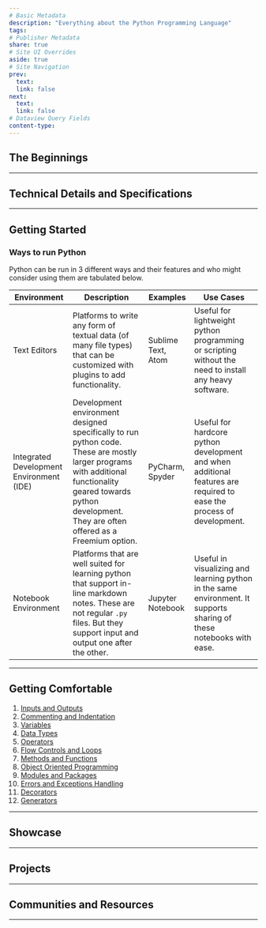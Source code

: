 ```yaml
---
# Basic Metadata
description: "Everything about the Python Programming Language"
tags: 
# Publisher Metadata
share: true
# Site UI Overrides
aside: true
# Site Navigation
prev: 
  text: 
  link: false
next:
  text: 
  link: false
# Dataview Query Fields
content-type: 
---
```

## The Beginnings 


---
## Technical Details and Specifications


---
## Getting Started


### Ways to run Python
Python can be run in 3 different ways and their features and who might consider using them are tabulated below. 

| Environment                              | Description                                                                                                                                                                                                      | Examples           | Use Cases                                                                                                            |
| ---------------------------------------- | ---------------------------------------------------------------------------------------------------------------------------------------------------------------------------------------------------------------- | ------------------ | -------------------------------------------------------------------------------------------------------------------- |
| Text Editors                             | Platforms to write any form of textual data (of many file types) that can be customized with plugins to add functionality.                                                                                       | Sublime Text, Atom | Useful for lightweight python programming or scripting without the need to install any heavy software.               |
| Integrated Development Environment (IDE) | Development environment designed specifically to run python code. These are mostly larger programs with additional functionality geared towards python development. They are often offered as a Freemium option. | PyCharm, Spyder    | Useful for hardcore python development and when additional features are required to ease the process of development. |
| Notebook Environment                     | Platforms that are well suited for learning python that support in-line markdown notes. These are not regular `.py` files. But they support input and output one after the other.                                | Jupyter Notebook   | Useful in visualizing and learning python in the same environment. It supports sharing of these notebooks with ease.                                                                                                                     |

---
## Getting Comfortable
1. [Inputs and Outputs](Inputs%20and%20Outputs.md#)
2. [Commenting and Indentation](Commenting%20and%20Indentation.md#)
3. [Variables](Variables.md#)
4. [Data Types](Data%20Types.md#)
5. [Operators](Operators.md#)
6. [Flow Controls and Loops](Flow%20Controls%20and%20Loops.md#)
7. [Methods and Functions](Methods%20and%20Functions.md#)
8. [Object Oriented Programming](Object%20Oriented%20Programming.md#)
9. [Modules and Packages](Modules%20and%20Packages.md#)
10. [Errors and Exceptions Handling](Errors%20and%20Exceptions%20Handling.md#)
11. [Decorators](Decorators.md#)
12. [Generators](Generators.md#)


---
## Showcase 


---
## Projects


---
## Communities and Resources


---